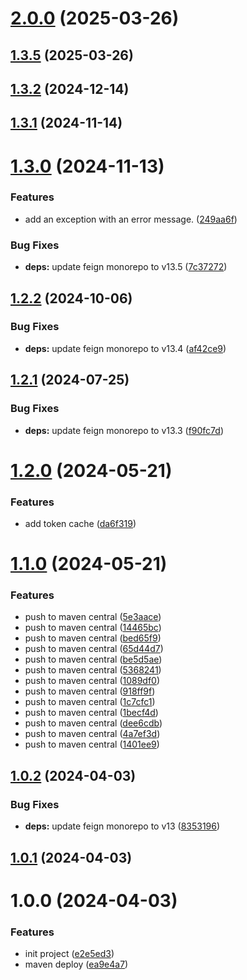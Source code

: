 # [2.0.0](https://github.com/nicholasM95/vwgroup-connector/compare/v1.3.5...v2.0.0) (2025-03-26)

## [1.3.5](https://github.com/nicholasM95/vwgroup-connector/compare/v1.3.4...v1.3.5) (2025-03-26)

## [1.3.2](https://github.com/nicholasM95/vwgroup-connector/compare/v1.3.1...v1.3.2) (2024-12-14)

## [1.3.1](https://github.com/nicholasM95/vwgroup-connector/compare/v1.3.0...v1.3.1) (2024-11-14)

# [1.3.0](https://github.com/nicholasM95/vwgroup-connector/compare/v1.2.2...v1.3.0) (2024-11-13)


### Features

* add an exception with an error message. ([249aa6f](https://github.com/nicholasM95/vwgroup-connector/commit/249aa6fbf0331a62a4bb8ea57c38e0be74611258))


### Bug Fixes

* **deps:** update feign monorepo to v13.5 ([7c37272](https://github.com/nicholasM95/vwgroup-connector/commit/7c372725f0d8d185369acc9f42a837eafb37ea62))

## [1.2.2](https://github.com/nicholasM95/vwgroup-connector/compare/v1.2.1...v1.2.2) (2024-10-06)


### Bug Fixes

* **deps:** update feign monorepo to v13.4 ([af42ce9](https://github.com/nicholasM95/vwgroup-connector/commit/af42ce9d572f6a7f62ed08d49d25369ca9225903))

## [1.2.1](https://github.com/nicholasM95/vwgroup-connector/compare/v1.2.0...v1.2.1) (2024-07-25)


### Bug Fixes

* **deps:** update feign monorepo to v13.3 ([f90fc7d](https://github.com/nicholasM95/vwgroup-connector/commit/f90fc7dbce3be6c32f87a0a943deff1d0156bc53))

# [1.2.0](https://github.com/nicholasM95/vwgroup-connector/compare/v1.1.0...v1.2.0) (2024-05-21)


### Features

* add token cache ([da6f319](https://github.com/nicholasM95/vwgroup-connector/commit/da6f3190aeb6223c267d01e3201eb7a9d5bae903))

# [1.1.0](https://github.com/nicholasM95/vwgroup-connector/compare/v1.0.2...v1.1.0) (2024-05-21)


### Features

* push to maven central ([5e3aace](https://github.com/nicholasM95/vwgroup-connector/commit/5e3aace35705098549fc1ee9e2ce10f682e818cf))
* push to maven central ([14465bc](https://github.com/nicholasM95/vwgroup-connector/commit/14465bce8dcfa9b24ca28d2115281150df9e80ae))
* push to maven central ([bed65f9](https://github.com/nicholasM95/vwgroup-connector/commit/bed65f915ebad20698c10418aa353e7d7a7fe046))
* push to maven central ([65d44d7](https://github.com/nicholasM95/vwgroup-connector/commit/65d44d7982562efc7f19d7c02d09f8837c42ff97))
* push to maven central ([be5d5ae](https://github.com/nicholasM95/vwgroup-connector/commit/be5d5ae449fe65c964dac922adfd6d9dbb099d2a))
* push to maven central ([5368241](https://github.com/nicholasM95/vwgroup-connector/commit/5368241f5b48f4e4159be798e0947b146624964f))
* push to maven central ([1089df0](https://github.com/nicholasM95/vwgroup-connector/commit/1089df0d5d6338106faa965a1214f9d7c0c6cbf4))
* push to maven central ([918ff9f](https://github.com/nicholasM95/vwgroup-connector/commit/918ff9f773539dbf0f4b465528f4e2160e441392))
* push to maven central ([1c7cfc1](https://github.com/nicholasM95/vwgroup-connector/commit/1c7cfc11c57e8e3e0d1958af704f0abddb0cb369))
* push to maven central ([1becf4d](https://github.com/nicholasM95/vwgroup-connector/commit/1becf4d875dd7cd9cdbc309fcc63c91de8c0a105))
* push to maven central ([dee6cdb](https://github.com/nicholasM95/vwgroup-connector/commit/dee6cdb7fe2e264f7e514eee93cc7fce2998c95e))
* push to maven central ([4a7ef3d](https://github.com/nicholasM95/vwgroup-connector/commit/4a7ef3d590ae00a8414ff9623bb1d11a40bc9160))
* push to maven central ([1401ee9](https://github.com/nicholasM95/vwgroup-connector/commit/1401ee9240dafa9cf68b3852077e83af3f1603a1))

## [1.0.2](https://github.com/nicholasM95/vwgroup-connector/compare/v1.0.1...v1.0.2) (2024-04-03)


### Bug Fixes

* **deps:** update feign monorepo to v13 ([8353196](https://github.com/nicholasM95/vwgroup-connector/commit/83531966b56bfd5416386af9876695322bb087fb))

## [1.0.1](https://github.com/nicholasM95/vwgroup-connector/compare/v1.0.0...v1.0.1) (2024-04-03)

# 1.0.0 (2024-04-03)


### Features

* init project ([e2e5ed3](https://github.com/nicholasM95/vwgroup-connector/commit/e2e5ed378656504720bbb812b8e251197d1ef5d0))
* maven deploy ([ea9e4a7](https://github.com/nicholasM95/vwgroup-connector/commit/ea9e4a7f89934dd80e65ebdba8696781e6600602))
